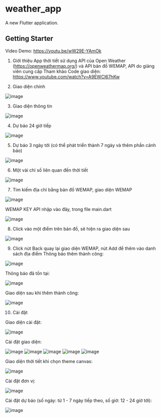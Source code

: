 # weather_app

A new Flutter application.

## Getting Starter

Video Demo: https://youtu.be/wW29E-YAmOk

1. Giới thiệu
App thời tiết sử dụng API của Open Weather (https://openweathermap.org/)
và API bản đồ WEMAP, API do giảng viên cung cấp
Tham khảo Code giao diện: https://www.youtube.com/watch?v=A9EWCl67hKw

2. Giao diện chính

![image](https://user-images.githubusercontent.com/57657974/120198521-60aa2b00-c24c-11eb-8de4-00bb19bbb45d.png)

3. Giao diện thông tin
 
![image](https://user-images.githubusercontent.com/57657974/120198465-4e2ff180-c24c-11eb-9082-4a662818851d.png)

4. Dự báo 24 giờ tiếp

![image](https://user-images.githubusercontent.com/57657974/120198573-728bce00-c24c-11eb-8447-c514625fa96e.png)

5. Dự báo 3 ngày tới (có thể phát triển thành 7 ngày và thêm phần cảnh báo)

![image](https://user-images.githubusercontent.com/57657974/119959444-33e8e000-bfce-11eb-9b4e-9a6210559e60.png)

6. Một vài chỉ số liên quan đến thời tiết

![image](https://user-images.githubusercontent.com/57657974/119959614-58dd5300-bfce-11eb-991f-7818ce66a537.png)

7. Tìm kiếm địa chỉ bằng bản đồ WEMAP, giao diện WEMAP

![image](https://user-images.githubusercontent.com/57657974/119960231-f3d62d00-bfce-11eb-9923-fdf399270fe1.png)

WEMAP KEY API nhập vào đây, trong file main.dart

![image](https://user-images.githubusercontent.com/57657974/119962110-eae65b00-bfd0-11eb-9808-d524d5f3c47c.png)

8. Click vào một điểm trên bản đồ, sẽ hiện ra giao diện sau

![image](https://user-images.githubusercontent.com/57657974/120199005-f47bf700-c24c-11eb-8c87-36807d480384.png)

9. Click nút Back quay lại giao diện WEMAP, nút Add để thêm vào danh sách địa điểm
Thông báo thêm thành công: 

![image](https://user-images.githubusercontent.com/57657974/119960891-a4443100-bfcf-11eb-81c7-3e32951fe9e0.png)

Thông báo đã tồn tại: 

![image](https://user-images.githubusercontent.com/57657974/119961384-2f252b80-bfd0-11eb-8009-817e35b04409.png)

Giao diện sau khi thêm thành công: 

![image](https://user-images.githubusercontent.com/57657974/119960974-baea8800-bfcf-11eb-8e3a-0ff129bf719b.png)

10. Cài đặt 

Giao diện cài đặt:

![image](https://user-images.githubusercontent.com/57657974/120200598-b8499600-c24e-11eb-9137-ab2b04bb335b.png)

Cài đặt giao diện:

![image](https://user-images.githubusercontent.com/57657974/120200742-d911eb80-c24e-11eb-90db-6d4ff08360b2.png)
![image](https://user-images.githubusercontent.com/57657974/120200787-e7600780-c24e-11eb-8a57-43fd7cc1527b.png)
![image](https://user-images.githubusercontent.com/57657974/120200824-f646ba00-c24e-11eb-9182-eaf6404f0d6a.png)
![image](https://user-images.githubusercontent.com/57657974/120200865-0199e580-c24f-11eb-876f-014fe4592a41.png)
![image](https://user-images.githubusercontent.com/57657974/120200900-0b234d80-c24f-11eb-8f34-991254ff3c51.png)

Giao diện thời tiết khi chọn theme canvas:

![image](https://user-images.githubusercontent.com/57657974/120201291-7a993d00-c24f-11eb-9d92-e2526ca04dfb.png)

Cài đặt đơn vị:

![image](https://user-images.githubusercontent.com/57657974/120200968-1d9d8700-c24f-11eb-9cd5-8ec7fd837936.png)

Cài đặt dự báo (số ngày: từ 1 - 7 ngày tiếp theo, số giờ: 12 - 24 giờ tới):

![image](https://user-images.githubusercontent.com/57657974/120201046-31e18400-c24f-11eb-9b6b-7be9d2bce5fa.png)



